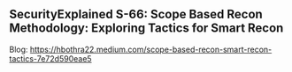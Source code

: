 ## SecurityExplained S-66: Scope Based Recon Methodology: Exploring Tactics for Smart Recon

Blog: https://hbothra22.medium.com/scope-based-recon-smart-recon-tactics-7e72d590eae5